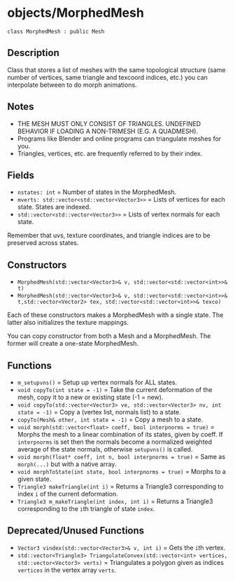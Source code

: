 # objects/MorphedMesh

`class MorphedMesh : public Mesh`

## Description

Class that stores a list of meshes with the same topological structure (same number of vertices, same triangle and texcoord indices, etc.) you can interpolate between to do morph animations.

## Notes

- THE MESH MUST ONLY CONSIST OF TRIANGLES. UNDEFINED BEHAVIOR IF LOADING A NON-TRIMESH (E.G. A QUADMESH).
- Programs like Blender and online programs can triangulate meshes for you.
- Triangles, vertices, etc. are frequently referred to by their index.

## Fields

- `nstates: int` = Number of states in the MorphedMesh.
- `mverts: std::vector<std::vector<Vector3>>` = Lists of vertices for each state. States are indexed.
- `std::vector<std::vector<Vector3>>` = Lists of vertex normals for each state.

Remember that uvs, texture coordinates, and triangle indices are to be preserved across states.

## Constructors

- `MorphedMesh(std::vector<Vector3>& v, std::vector<std::vector<int>>& t)`
- `MorphedMesh(std::vector<Vector3>& v, std::vector<std::vector<int>>& t,std::vector<Vector2> tex, std::vector<std::vector<int>>& texco)`

Each of these constructors makes a MorphedMesh with a single state. The latter also initializes the texture mappings.

You can copy constructor from both a Mesh and a MorphedMesh. The former will create a one-state MorphedMesh.

## Functions

- `m_setupvns()` = Setup up vertex normals for ALL states.
- `void copyTo(int state = -1)` = Take the current deformation of the mesh, copy it to a new or existing state (-1 = new).
- `void copyTo(std::vector<Vector3> ve, std::vector<Vector3> nv, int state = -1)` = Copy a (vertex list, normals list) to a state.
- `copyTo(Mesh& other, int state = -1)` = Copy a mesh to a state.
- `void morph(std::vector<float> coeff, bool interpnorms = true)` = Morphs the mesh to a linear combination of its states, given by coeff. If `interpnorms` is set then the normals become a normalized weighted average of the state normals, otherwise `setupvns()` is called.
- `void morph(float* coeff, int n, bool interpnorms = true)` = Same as `morph(...)` but with a native array.
- `void morphToState(int state, bool interpnorms = true)` = Morphs to a given state.
- `Triangle3 makeTriangle(int i)` = Returns a Triangle3 corresponding to index `i` of the current deformation.
- `Triangle3 m_makeTriangle(int index, int i)` = Returns a Triangle3 corresponding to the `i`th triangle of state `index`.

## Deprecated/Unused Functions

- `Vector3 vindex(std::vector<Vector3>& v, int i)` = Gets the `i`th vertex.
- `std::vector<Triangle3> TriangulateConvex(std::vector<int> vertices, std::vector<Vector3> verts)` = Triangulates a polygon given as indices `vertices` in the vertex array `verts`.